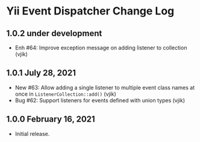 # Yii Event Dispatcher Change Log

## 1.0.2 under development

- Enh #64: Improve exception message on adding listener to collection (vjik)

## 1.0.1 July 28, 2021

- New #63: Allow adding a single listener to multiple event class names at once in `ListenerCollection::add()` (vjik)
- Bug #62: Support listeners for events defined with union types (vjik)

## 1.0.0 February 16, 2021

- Initial release.
